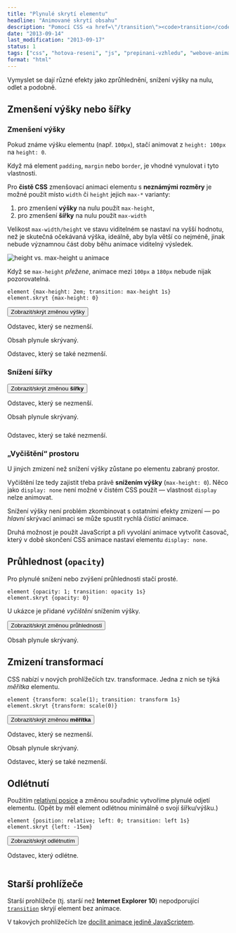 ```yaml
---
title: "Plynulé skrytí elementu"
headline: "Animované skrytí obsahu"
description: "Pomocí CSS <a href=\"/transition\"><code>transition</code></a> je možné <a href=\"/zobrazit-skryt\">skrývání a odkrývání textu</a> plynule <a href=\"/animace\">animovat</a> (od IE 10)."
date: "2013-09-14"
last_modification: "2013-09-17"
status: 1
tags: ["css", "hotova-reseni", "js", "prepinani-vzhledu", "webove-animace"]
format: "html"
---
```


<p>Vymyslet se dají různé efekty jako zprůhlednění, snížení výšky na nulu, odlet a podobně.</p>

<script>
function prohodit(element, trida) {
	element.className = element.className == trida ? "" : trida;
}
</script>

<h2 id="zmenseni">Zmenšení výšky nebo šířky</h2>
<h3>Zmenšení výšky</h3>
<p>Pokud známe výšku elementu (např. <code>100px</code>), stačí animovat z <code>height: 100px</code> na <code>height: 0</code>.</p>
<p>Když má element <code>padding</code>, <code>margin</code> nebo <code>border</code>, je vhodné vynulovat i tyto vlastnosti.</p>
<p>Pro <b>čistě CSS</b> zmenšovací animaci elementu s <b>neznámými rozměry</b> je možné použít místo <code>width</code> či <code>height</code> jejich <code>max-*</code> varianty:</p>
<ol>
  <li>pro zmenšení <b>výšky</b> na nulu použít <code>max-height</code>,</li>
  <li>pro zmenšení <b>šířky</b> na nulu použít <code>max-width</code></li>
</ol>
<p>Velikost <code>max-width/height</code> ve stavu viditelném se nastaví na vyšší hodnotu, než je skutečná očekávaná výška, ideálně, aby byla větší co nejméně, jinak nebude významnou část doby běhu animace viditelný výsledek.</p>

<img src="/files/animace-skryt/max-height.png" alt="height vs. max-height u animace" class="border">

<p>Když se <code>max-height</code> <i>přežene</i>, animace mezi <code>100px</code> a <code>180px</code> nebude nijak pozorovatelná.</p>

<pre><code>element {max-height: 2em; transition: max-height 1s}
element.skryt {max-height: 0}
</code></pre>

<div class="live zmenseni">
  <div class=nezmenseny>
  <style>
    .zmenseni p.zmensit {max-height: 2em; overflow: hidden; transition: max-height 1s}
    .zmenseny p.zmensit {max-height: 0}
  </style>
  <button onclick="prohodit(this.parentNode, 'zmenseny')">Zobrazit/skrýt změnou výšky</button>
    <p>Odstavec, který se nezmenší.</p>
  <p class=zmensit>Obsah plynule skrývaný.</p>
    <p>Odstavec, který se také nezmenší.</p>
  </div>
</div>

<h3>Snížení šířky</h3>
<div class="live zuzeni">
  <div class=nezuzeny>
  <style>
    .zuzeni p.zmensit {max-width: 15em; height: 2em; overflow: hidden; white-space: nowrap; transition: max-width 1s}
    .zuzeny p.zmensit {max-width: 0}
  </style>
  <button onclick="prohodit(this.parentNode, 'zuzeny')">Zobrazit/skrýt změnou <b>šířky</b></button>
    <p>Odstavec, který se nezmenší.</p>
  <p class=zmensit>Obsah plynule skrývaný.</p>
    <p>Odstavec, který se také nezmenší.</p>
  </div>
</div>

<h3 id="vycisteni">„Vyčištění“ prostoru</h3>
<p>U jiných zmizení než snížení výšky zůstane po elementu zabraný prostor.</p>
<p>Vyčištění lze tedy zajistit třeba právě <b>snížením výšky</b> (<code>max-height: 0</code>). Něco jako <code>display: none</code> není možné v čistém CSS použít — vlastnost <code>display</code> nelze animovat.</p>
<p>Snížení výšky není problém zkombinovat s ostatními efekty zmizení — po <i>hlavní</i> skrývací animaci se může spustit rychlá <i>čisticí</i> animace.</p>
<p>Druhá možnost je použít JavaScript a při vyvolání animace vytvořit časovač, který v době skončení CSS animace nastaví elementu <code>display: none</code>.</p>

<h2 id="pruhlednost">Průhlednost (<code>opacity</code>)</h2>
<p>Pro plynulé snížení nebo zvýšení průhlednosti stačí prosté.</p>
<pre><code>element {opacity: 1; transition: opacity 1s}
element.skryt {opacity: 0}</code></pre>
<p>U ukázce je přidané <i>vyčištění</i> snížením výšky.</p>

<div class="live pruhlednost">
  <div class=nepruhledny>
  <style>
    .pruhlednost p {opacity: 1; max-height: 1.5em; margin: 1em 0; transition: opacity .5s .3s, max-height 1s, margin .8s .2s}
    .pruhledny p {opacity: 0; max-height: 0; margin: 0; transition: opacity .5s, max-height 1s .2s, margin .8s}
  </style>
  <button onclick="prohodit(this.parentNode, 'pruhledny')">Zobrazit/skrýt změnou průhlednosti</button>
  <p>Obsah plynule skrývaný.</p>
  </div>
</div>

<h2 id="transform-scale">Zmizení transformací</h2>
<p>CSS nabízí v nových prohlížečích tzv. transformace. Jedna z nich se týká <i>měřítka</i> elementu.</p>
<pre><code>element {transform: scale(1); transition: transform 1s}
element.skryt {transform: scale(0)}</code></pre>

<div class="live transformace">
  <div class=netransformovany>
  <style>
    .transformace p.zmensit {-webkit-transform: scale(1); -moz-transform: scale(1); transform: scale(1); transition: all .5s}
    .transformovany p.zmensit {-webkit-transform: scale(0); -moz-transform: scale(0); transform: scale(0)}
  </style>
  <button onclick="prohodit(this.parentNode, 'transformovany')">Zobrazit/skrýt změnou <b>měřítka</b></button>
    <p>Odstavec, který se nezmenší.</p>
  <p class=zmensit>Obsah plynule skrývaný.</p>
    <p>Odstavec, který se také nezmenší.</p>
  </div>
</div>


<h2 id="odlet">Odlétnutí</h2>
<p>Použitím <a href="/position#relative">relativní posice</a> a změnou souřadnic vytvoříme plynulé odjetí elementu. (Opět by měl element odlétnou minimálně o svojí šířku/výšku.)</p>
<pre><code>element {position: relative; left: 0; transition: left 1s}
element.skryt {left: -15em}</code></pre>

<div class="live odlet">
  <div class=neodletly style="overflow: hidden">
  <style>
    .odlet p {position: relative; left: 0; transition: left 1s}
    .odletly p {left: -15em}
  </style>
  <button onclick="prohodit(this.parentNode, 'odletly')">Zobrazit/skrýt odlétnutím</button>
    <p>Odstavec, který odlétne.</p>
  </div>
</div>

<h2 id="starsi-prohlizece">Starší prohlížeče</h2>
<p>Starší prohlížeče (tj. starší než <b>Internet Explorer 10</b>) nepodporující <a href="/transition"><code>transition</code></a> skryjí element bez animace.</p>
<p>V takových prohlížečích lze <a href="/animace#js">docílit animace jedině JavaScriptem</a>.</p>